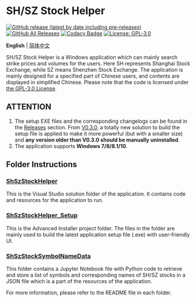 # SH/SZ Stock Helper

[![GitHub release (latest by date including pre-releases)](https://img.shields.io/github/v/release/ArvinZJC/ShSzStockHelper-Windows?include_prereleases)](https://github.com/ArvinZJC/ShSzStockHelper-Windows/releases)
[![GitHub All Releases](https://img.shields.io/github/downloads/ArvinZJC/ShSzStockHelper-Windows/total)](https://github.com/ArvinZJC/ShSzStockHelper-Windows/releases)
[![Codacy Badge](https://app.codacy.com/project/badge/Grade/980d1c6c75754cdf9900139f5c5eb66f)](https://www.codacy.com/gh/ArvinZJC/ShSzStockHelper-Windows/dashboard?utm_source=github.com&amp;utm_medium=referral&amp;utm_content=ArvinZJC/ShSzStockHelper-Windows&amp;utm_campaign=Badge_Grade)
[![License: GPL-3.0](https://img.shields.io/badge/license-GPL--3.0-blue.svg)](https://www.gnu.org/licenses/gpl-3.0)

**English** | [简体中文](https://github.com/ArvinZJC/ShSzStockHelper-Windows/blob/master/README-zhCN.md)

SH/SZ Stock Helper is a Windows application which can mainly search strike prices and volumes for the users. Here SH represents Shanghai Stock Exchange, while SZ means Shenzhen Stock Exchange. The application is mainly designed for a specified part of Chinese users, and contents are displayed in simplified Chinese. Please note that the code is licensed under [the GPL-3.0 License](https://github.com/ArvinZJC/ShSzStockHelper-Windows/blob/master/LICENSE).

## ATTENTION

1. The setup EXE files and the corresponding changelogs can be found in the [Releases](https://github.com/ArvinZJC/ShSzStockHelper-Windows/releases) section. From [V0.3.0](https://github.com/ArvinZJC/ShSzStockHelper-Windows/releases/tag/v0.3.0), a totally new solution to build the setup file is applied to make it more powerful (but with a smaller size) and **any version older than V0.3.0 should be manually uninstalled**.
2. The application supports **Windows 7/8/8.1/10**.

## Folder Instructions

### [ShSzStockHelper](https://github.com/ArvinZJC/ShSzStockHelper-Windows/tree/master/ShSzStockHelper)

This is the Visual Studio solution folder of the application. It contains code and resources for the application to run.

### [ShSzStockHelper_Setup](https://github.com/ArvinZJC/ShSzStockHelper-Windows/tree/master/ShSzStockHelper_Setup)

This is the Advanced Installer project folder. The files in the folder are mainly used to build the latest application setup file (.exe) with user-friendly UI.

### [ShSzStockSymbolNameData](https://github.com/ArvinZJC/ShSzStockHelper-Windows/tree/master/ShSzStockSymbolNameData)

This folder contains a Jupyter Notebook file with Python code to retrieve and store a list of symbols and corresponding names of SH/SZ stocks in a JSON file which is a part of the resources of the application.

For more information, please refer to the README file in each folder.
